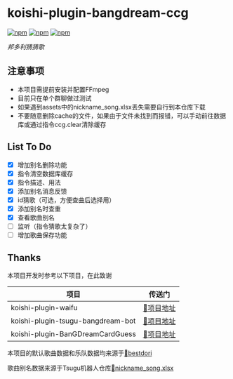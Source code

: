 # koishi-plugin-bangdream-ccg

[![npm](https://img.shields.io/npm/v/koishi-plugin-bangdream-ccg?style=flat-square)](https://www.npmjs.com/package/koishi-plugin-bangdream-ccg) [![npm](https://img.shields.io/npm/l/koishi-plugin-bangdream-ccg?style=flat-square)](https://www.npmjs.com/package/koishi-plugin-bangdream-ccg) [![npm](https://img.shields.io/npm/dt/koishi-plugin-bangdream-ccg?style=flat-square)](https://www.npmjs.com/package/koishi-plugin-bangdream-ccg)

*邦多利猜猜歌*

## 注意事项

* 本项目需提前安装并配置FFmpeg
* 目前只在单个群聊做过测试
* 如果遇到assets中的nickname_song.xlsx丢失需要自行到本仓库下载
* 不要随意删除cache的文件，如果由于文件未找到而报错，可以手动前往数据库或通过指令ccg.clear清除缓存

## List To Do

* [X]  增加别名删除功能
* [X]  指令清空数据库缓存
* [X]  指令描述、用法
* [X]  添加别名消息反馈
* [X]  id猜歌（可选，方便查曲后选择用）
* [X]  添加别名时查重
* [X]  查看歌曲别名
* [ ]  监听（指令猜歌太复杂了）
* [ ]  增加歌曲保存功能

## Thanks

本项目开发时参考以下项目，在此致谢


| 项目                              | 传送门                                   |
| --------------------------------- | ---------------------------------------- |
| koishi-plugin-waifu               | [🔗项目地址](https://bestdori.com/)      |
| koishi-plugin-tsugu-bangdream-bot | [🔗项目地址](https://bandoristation.com) |
| koishi-plugin-BanGDreamCardGuess  | [🔗项目地址](https://bandoristation.com) |

本项目的默认歌曲数据和乐队数据均来源于[🔗bestdori](https://bestdori.com/)

歌曲别名数据来源于Tsugu机器人仓库[🔗nickname_song.xlsx](https://github.com/Yamamoto-2/tsugu-bangdream-bot/raw/refs/heads/master/backend/config/nickname_song.xlsx)
